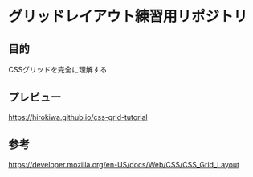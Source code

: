 # グリッドレイアウト練習用リポジトリ

## 目的
CSSグリッドを完全に理解する

## プレビュー
https://hirokiwa.github.io/css-grid-tutorial

## 参考
https://developer.mozilla.org/en-US/docs/Web/CSS/CSS_Grid_Layout
